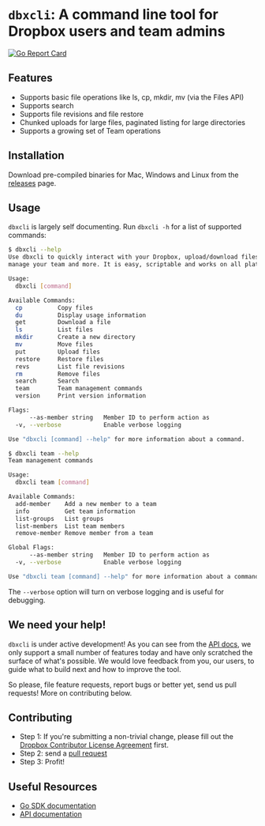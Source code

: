 # `dbxcli`: A command line tool for Dropbox users and team admins

[![Go Report Card](https://goreportcard.com/badge/github.com/dropbox/dbxcli)](https://goreportcard.com/report/github.com/dropbox/dbxcli)

## Features

  * Supports basic file operations like ls, cp, mkdir, mv (via the Files API)
  * Supports search
  * Supports file revisions and file restore
  * Chunked uploads for large files, paginated listing for large directories
  * Supports a growing set of Team operations

## Installation

Download pre-compiled binaries for Mac, Windows and Linux from the [releases](https://github.com/dropbox/dbxcli/releases) page.

## Usage

`dbxcli` is largely self documenting. Run `dbxcli -h` for a list of supported commands:

```sh
$ dbxcli --help
Use dbxcli to quickly interact with your Dropbox, upload/download files,
manage your team and more. It is easy, scriptable and works on all platforms!

Usage:
  dbxcli [command]

Available Commands:
  cp          Copy files
  du          Display usage information
  get         Download a file
  ls          List files
  mkdir       Create a new directory
  mv          Move files
  put         Upload files
  restore     Restore files
  revs        List file revisions
  rm          Remove files
  search      Search
  team        Team management commands
  version     Print version information

Flags:
      --as-member string   Member ID to perform action as
  -v, --verbose            Enable verbose logging

Use "dbxcli [command] --help" for more information about a command.

$ dbxcli team --help
Team management commands

Usage:
  dbxcli team [command]

Available Commands:
  add-member    Add a new member to a team
  info          Get team information
  list-groups   List groups
  list-members  List team members
  remove-member Remove member from a team

Global Flags:
      --as-member string   Member ID to perform action as
  -v, --verbose            Enable verbose logging

Use "dbxcli team [command] --help" for more information about a command.
```

The `--verbose` option will turn on verbose logging and is useful for debugging.

## We need your help!

`dbxcli` is under active development! As you can see from the [API docs](https://www.dropbox.com/developers/documentation/http/documentation), we only support a small number of features today and have only scratched the surface of what's possible. We would love feedback from you, our users, to guide what to build next and how to improve the tool.

So please, file feature requests, report bugs or better yet, send us pull requests! More on contributing below.

## Contributing

 * Step 1: If you're submitting a non-trivial change, please fill out the [Dropbox Contributor License Agreement](https://opensource.dropbox.com/cla/) first.
 * Step 2: send a [pull request](https://help.github.com/articles/using-pull-requests/)
 * Step 3: Profit!
 
## Useful Resources

* [Go SDK documentation](https://godoc.org/github.com/dropbox/dropbox-sdk-go-unofficial)
* [API documentation](https://www.dropbox.com/developers/documentation/http/documentation)
